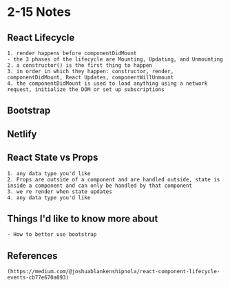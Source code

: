 # 2-15 Notes

## React Lifecycle

    1. render happens before componentDidMount
    - the 3 phases of the lifecycle are Mounting, Updating, and Unmounting
    2. a constructor() is the first thing to happen
    3. in order in which they happen: constructor, render, componentDidMount, React Updates, componentWillUnmount
    4. the componentDidMount is used to load anything using a network request, initialize the DOM or set up subscriptions

## Bootstrap

## Netlify

## React State vs Props

    1. any data type you'd like
    2. Props are outside of a component and are handled outside, state is inside a component and can only be handled by that component
    3. we re render when state updates
    4. any data type you'd like

## Things I'd like to know more about
    - How to better use bootstrap

## References
    (https://medium.com/@joshuablankenshipnola/react-component-lifecycle-events-cb77e670a093)
